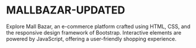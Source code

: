 # MALLBAZAR-UPDATED
Explore Mall Bazar, an e-commerce platform crafted using HTML, CSS, and the responsive design framework of Bootstrap. Interactive elements are powered by JavaScript, offering a user-friendly shopping experience.
